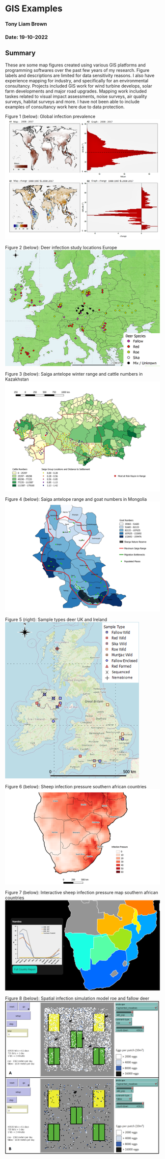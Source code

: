 
# GIS Examples
### Tony Liam Brown
### Date: 19-10-2022

## Summary

These are some map figures created using various GIS platforms and programming softwares over the past few years of my research. Figure labels and descriptions are limited for data sensitivity reasons. I also have experience mapping for industry, and specifically for an environmental consultancy. Projects included GIS work for wind turbine develops, solar farm developments and major road upgrades. Mapping work included taskes related to visual impact assessments, noise surveys, air quality surveys, habitat surveys and more. I have not been able to include examples of consultancy work here due to data protection.

Figure 1 (below): Global infection prevalence
![](https://raw.githubusercontent.com/tonysdatamodels/tonys_gis_portfolio/main/docs/Global%20Infection%20Figure.png)

Figure 2 (below): Deer infection study locations Europe
![](https://raw.githubusercontent.com/tonysdatamodels/tonys_gis_portfolio/main/docs/Deer%20Helminth%20Studies%20Europe.png)

Figure 3 (below): Saiga antelope winter range and cattle numbers in Kazakhstan
![](https://raw.githubusercontent.com/tonysdatamodels/tonys_gis_portfolio/main/docs/Saiga%20Range%20and%20Livestock%20Numbers%20Kazakhstan.png)

Figure 4 (below): Saiga antelope range and goat numbers in Mongolia
![](https://raw.githubusercontent.com/tonysdatamodels/tonys_gis_portfolio/main/docs/Saiga%20Range%20and%20Livestock%20Numbers%20Mongolia.png)

Figure 5 (right): Sample types deer UK and Ireland
![](https://raw.githubusercontent.com/tonysdatamodels/tonys_gis_portfolio/main/docs/Sample%20Types%20Deer%20UK%20Ireland.png)

Figure 6 (below): Sheep infection pressure southern african countries
![](https://raw.githubusercontent.com/tonysdatamodels/tonys_gis_portfolio/main/docs/Infection%20Pressure%20Southern%20Africa.png)

Figure 7 (below): Interactive sheep infection pressure map southern african countries
![](https://raw.githubusercontent.com/tonysdatamodels/tonys_gis_portfolio/main/docs/Interactive%20Infection%20Map.png)

Figure 8 (below): Spatial infection simulation model roe and fallow deer
![](https://raw.githubusercontent.com/tonysdatamodels/tonys_gis_portfolio/main/docs/Spatial%20Simulation%20Model.png)
